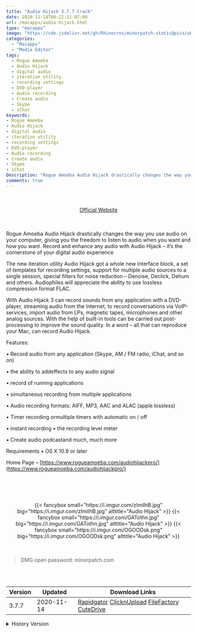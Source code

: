 ```yaml
---
title: "Audio Hijack 3.7.7 Crack"
date: 2020-11-14T00:22:11-07:00
url: /macapps/audio-hijack.html
type: "macapps"
image: "https://cdn.jsdelivr.net/gh/Rhinocros/minorpatch-static@pics/uPic/bURvTF.png"
categories:
  - "Macapps"
  - "Media Editor"
tags:
  - Rogue Amoeba
  - Audio Hijack
  - digital audio
  - iteration utility
  - recording settings
  - DVD-player
  - Audio recording
  - Create audio
  - Skype
  - iChat
keywords:
- Rogue Amoeba
- Audio Hijack
- digital audio
- iteration utility
- recording settings
- DVD-player
- Audio recording
- Create audio
- Skype
- iChat
Description: "Rogue Amoeba Audio Hijack drastically changes the way you use audio on your computer, giving you the freedom to listen to audio when you want and how you want. Record and enhance any audio with Audio Hijack – it’s the cornerstone of your digital audio experience"
comments: true
---
```


<br/>
<br/>
<center>
<a href="https://www.rogueamoeba.com/audiohijackpro/" target="blank"><div class="border border-blue-500 rounded-lg transition duration-500 
    ease-in-out w-48 text-lg text-blue-500 text-center px-2 hover:bg-blue-500 hover:text-white">
  Official Website 
</div></a>
</center>
<br/>
<br/>

Rogue Amoeba Audio Hijack drastically changes the way you use audio on your computer, giving you the freedom to listen to audio when you want and how you want. Record and enhance any audio with Audio Hijack – it’s the cornerstone of your digital audio experience

The new iteration utility Audio Hijack got a whole new interface block, a set of templates for recording settings, support for multiple audio sources to a single session, special filters for noise reduction – Denoise, Declick, Dehum and others. Audiophiles will appreciate the ability to use lossless compression format FLAC.


With Audio Hijack 3 can record sounds from any application with a DVD-player, streaming audio from the Internet, to record conversations via VoIP-services, import audio from LPs, magnetic tapes, microphones and other analog sources. With the help of built-in tools can be carried out post-processing to improve the sound quality. In a word – all that can reproduce your Mac, can record Audio Hijack.

Features:

• Record audio from any application (Skype, AM / FM radio, iChat, and so on)

• the ability to addeffects to any audio signal

• record of running applications

• simultaneous recording from multiple applications

• Audio recording formats: AIFF, MP3, AAC and ALAC (apple lossless)

• Timer recording ormultiple timers with automatic on / off

• instant recording • the recording level meter

• Create audio podcastand much, much more



Requirements • OS X 10.9 or later



Home Page – [https://www.rogueamoeba.com/audiohijackpro/](https://www.rogueamoeba.com/audiohijackpro/)

<br/>
<br/>
<script async src="https://pagead2.googlesyndication.com/pagead/js/adsbygoogle.js"></script>
<ins class="adsbygoogle"
     style="display:block; text-align:center;"
     data-ad-layout="in-article"
     data-ad-format="fluid"
     data-ad-client="ca-pub-8746275014476192"
     data-ad-slot="5144997159"></ins>
<script>
     (adsbygoogle = window.adsbygoogle || []).push({});
</script>
<br/>
<br/>


<center>

<div class="w-full grid grid-cols-3 flex gap-2">
{{< fancybox small="https://i.imgur.com/zImiIhB.jpg" big="https://i.imgur.com/zImiIhB.jpg" alttitle="Audio Hijack" >}}
{{< fancybox small="https://i.imgur.com/GATothn.jpg" big="https://i.imgur.com/GATothn.jpg" alttitle="Audio Hijack" >}}
{{< fancybox small="https://i.imgur.com/OGOODsk.png" big="https://i.imgur.com/OGOODsk.png" alttitle="Audio Hijack" >}}
</div>

</center>

<br/>
<br/>


> DMG open password: minorpatch.com

<br/>

<br/>
<div id="history_version" class="history_version">

| Version | Updated | Download Links |
| ---- | ---- | ---- |
| 3.7.7 | 2020-11-14 | [Rapidgator](https://ouo.io/VWfEou)   [ClicknUpload](https://ouo.io/kqlGJc)   [FileFactory](https://ouo.io/zT7nle)   [CuteDrive](https://ouo.io/UWT4Fz) |
<details>
<summary>History Version</summary>

| Version | Updated | Download Links |
| ---- | ---- | ---- |
| 3.7.6 | 2020-11-11 | [Rapidgator](https://ouo.io/vaqF0j)   [ClicknUpload](https://ouo.io/3p9BX)   [FileFactory](https://ouo.io/FPAsTX)   [CuteDrive](https://ouo.io/pbbFW0) |
| 3.7.3 | 2020-10-25 | [Rapidgator](https://ouo.io/2j2yOQ)   [ClicknUpload](https://ouo.io/XtDbhX)   [FileFactory](https://ouo.io/4Dg4F0)   [CuteDrive](https://ouo.io/EI0TV7p) |
| 3.7.2 | 2020-05-01 | [UsersCloud](https://ouo.io/CqC8D8)   [ClicknUpload](https://ouo.io/UurEJR)   [FileFactory](https://ouo.io/LYd1Bq)   [CuteDrive](https://ouo.io/CE4eej) |
| 3.7.0 | 2020-04-04 | [UsersCloud](https://ouo.io/4mLOuWs)   [ClicknUpload](https://ouo.io/300Rey4)   [FileFactory](https://ouo.io/Pl1CoA)   [CuteDrive](https://ouo.io/Ow7y3d) |
| 3.6.4 | 2020-02-22 | [UsersCloud](https://ouo.io/E6QOMb)   [ClicknUpload](https://ouo.io/h8FGCbT)   [FileFactory](https://ouo.io/CNr3Ou)   [CuteDrive](https://ouo.io/cYJJVL) |
</details>

</div>
